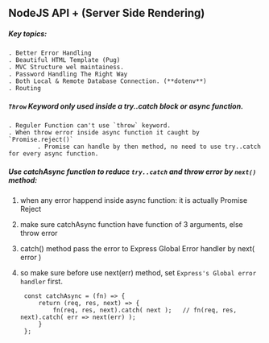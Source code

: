 ## NodeJS  API + (Server Side Rendering)

##### Key topics:
	. Better Error Handling
	. Beautiful HTML Template (Pug)
	. MVC Structure wel maintainess.
	. Password Handling The Right Way
	. Both Local & Remote Database Connection. (**dotenv**)
	. Routing


##### `Throw` Keyword only used inside a try..catch block  or async function.
	. Reguler Function can't use `throw` keyword.
	. When throw error inside async function it caught by `Promise.reject()`
			. Promise can handle by then method, no need to use try..catch for every async function.


##### Use catchAsync function to reduce `try..catch` and  throw error by `next()` method:

1. when any error happend inside async function: it is actually Promise Reject
2. make sure catchAsync function have function of 3 arguments, else throw error
3. catch() method pass the error to Express Global Error handler by next( error )
4. so make sure before use next(err) method, set `Express's Global error handler` first.

		const catchAsync = (fn) => {
			return (req, res, next) => {
				fn(req, res, next).catch( next ); 	// fn(req, res, next).catch( err => next(err) );
			}
		};


